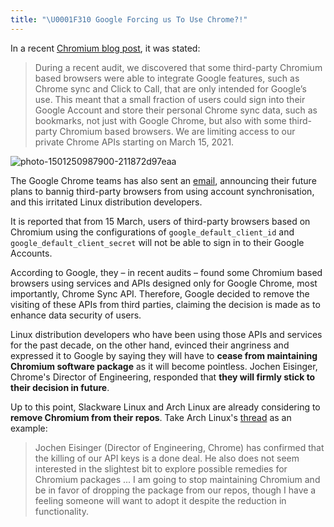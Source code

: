 ```yaml
---
title: "\U0001F310 Google Forcing us To Use Chrome?!"
---
```


<!--
 * @Date: 29/01/2021 14.14.20 +0800
 * @Author: KnowsCount
 * @LastEditTime: 29/01/2021 14.54.49 +0800
 * @FilePath: /myBlog/_posts/2021-01-29-google-forces-to-use-chrome.md
-->

In a recent [Chromium blog post](https://blog.chromium.org/2021/01/limiting-private-api-availability-in.html), it was stated: 

> During a recent audit, we discovered that some third-party Chromium based browsers were able to integrate Google features, such as Chrome sync and Click to Call, that are only intended for Google’s use. This meant that a small fraction of users could sign into their Google Account and store their personal Chrome sync data, such as bookmarks, not just with Google Chrome, but also with some third-party Chromium based browsers. We are limiting access to our private Chrome APIs starting on March 15, 2021.

![photo-1501250987900-211872d97eaa](https://knowscount-1304485449.cos.ap-shanghai.myqcloud.com/img/photo-1501250987900-211872d97eaa.jpeg)

The Google Chrome teams has also sent an [email](https://groups.google.com/a/chromium.org/g/embedder-dev/c/NXm7GIKTNTE/m/Qxcew5lfCAAJ?pli=1), announcing their future plans to bannig third-party browsers from using account synchronisation, and this irritated Linux distribution developers.

It is reported that from 15 March, users of third-party browsers based on Chromium using the configurations of `google_default_client_id` and `google_default_client_secret` will not be able to sign in to their Google Accounts.

According to Google, they – in recent audits – found some Chromium based browsers using services and APIs designed only for Google Chrome, most importantly, Chrome Sync API. Therefore, Google decided to remove the visiting of these APIs from third parties, claiming the decision is made as to enhance data security of users.

Linux distribution developers who have been using those APIs and services for the past decade, on the other hand, evinced their angriness and expressed it to Google by saying they will have to **cease from maintaining Chromium software package** as it will become pointless. Jochen Eisinger, Chrome's Director of Engineering, responded that **they will firmly stick to their decision in future**.

Up to this point, Slackware Linux and Arch Linux are already considering to **remove Chromium from their repos**. Take Arch Linux's [thread](https://lists.archlinux.org/pipermail/arch-dev-public/2021-January/030263.html) as an example: 

> Jochen Eisinger (Director of Engineering, Chrome) has confirmed that the killing of our API keys is a done deal. He also does not seem interested in the slightest bit to explore possible remedies for Chromium packages ... I am going to stop maintaining Chromium and be in favor of dropping the package from our repos, though I have a feeling someone will want to adopt it despite the reduction in functionality.
